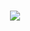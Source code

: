<p style="margin: 15px;" align="center">
    <img src="https://readme-typing-svg.herokuapp.com?duration=2000&color=00FF00center=true&vCenter=true&lines=Developer+Fullstack;I+Like+Sports;Code+addicts">
</p>
